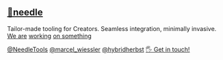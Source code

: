 ## <span class="logo"><a href="https://needle.tools">🌵needle</a></span>

<div class="quote">
Tailor-made tooling for Creators.  
Seamless integration, minimally invasive.
</div>

<div class="teaser">
<a class="l1" target="_blank" href="https://twitter.com/marcel_wiessler/status/1507113946381275143">We are</a> <a class="l2" target="_blank" href="https://twitter.com/marcel_wiessler/status/1484980712889589768">working</a> <a class="l3" target="_blank" href="https://twitter.com/hybridherbst/status/1509894361210929156">on something</a>
</div>

<div class="contact" />

[@NeedleTools](https://twitter.com/NeedleTools)
[@marcel_wiessler](https://twitter.com/marcel_wiessler)
[@hybridherbst](https://twitter.com/hybridherbst)
<span class="mail">[🖐️ Get in touch!](mailto:hi@needle.tools?subject=Hi!)</span>

</div>
